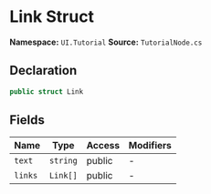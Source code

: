 # Link Struct

**Namespace:** `UI.Tutorial`
**Source:** `TutorialNode.cs`

## Declaration

```csharp
public struct Link
```

## Fields

| Name | Type | Access | Modifiers |
|------|------|--------|-----------|
| `text` | `string` | public | - |
| `links` | `Link[]` | public | - |

